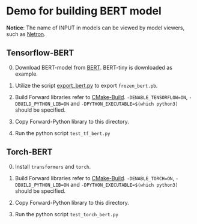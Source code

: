 # Demo for building BERT model

**Notice**: The name of INPUT in models can be viewed by model viewers, such as [Netron](https://github.com/lutzroeder/Netron).

## Tensorflow-BERT
0. Download BERT-model from [BERT](https://github.com/google-research/bert/blob/master/README.md). BERT-tiny is downloaded as example.

1. Utilize the script [export_bert.py](../../python/bert_helpers/export_bert.py) to export `frozen_bert.pb`.

2. Build Forward libraries refer to [CMake-Build](../../doc/en/usages/cmake_build.md). `-DENABLE_TENSORFLOW=ON`, `-DBUILD_PYTHON_LIB=ON` and `-DPYTHON_EXECUTABLE=$(which python3)` should be specified.

3. Copy Forward-Python library to this directory.

4. Run the python script `test_tf_bert.py`

## Torch-BERT
0. Install `transformers` and `torch`.

1. Build Forward libraries refer to [CMake-Build](../../doc/en/usages/cmake_build.md). `-DENABLE_TORCH=ON`, `-DBUILD_PYTHON_LIB=ON` and `-DPYTHON_EXECUTABLE=$(which python3)` should be specified.

2. Copy Forward-Python library to this directory.

3. Run the python script `test_torch_bert.py`
